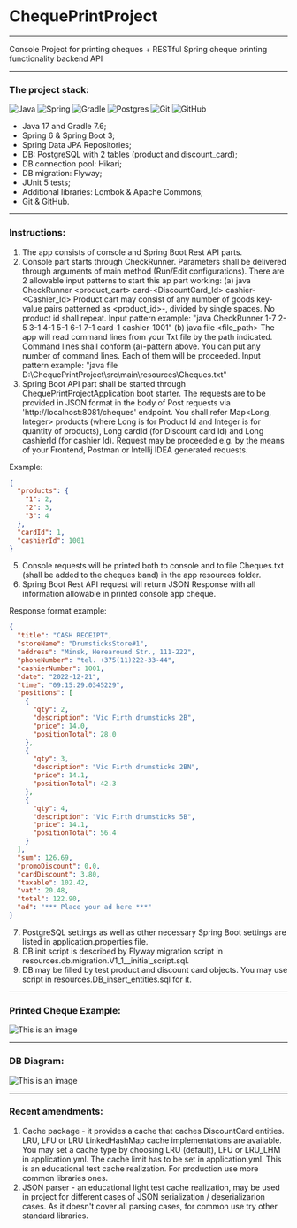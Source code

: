 # ChequePrintProject

___
Console Project for printing cheques + RESTful Spring cheque printing functionality backend API
___

### The project stack:

![Java](https://img.shields.io/badge/java-%23ED8B00.svg?style=for-the-badge&logo=java&logoColor=white)
![Spring](https://img.shields.io/badge/spring-%236DB33F.svg?style=for-the-badge&logo=spring&logoColor=white)
![Gradle](https://img.shields.io/badge/Gradle-02303A.svg?style=for-the-badge&logo=Gradle&logoColor=white)
![Postgres](https://img.shields.io/badge/postgres-%23316192.svg?style=for-the-badge&logo=postgresql&logoColor=white)
![Git](https://img.shields.io/badge/git-%23F05033.svg?style=for-the-badge&logo=git&logoColor=white)
![GitHub](https://img.shields.io/badge/github-%23121011.svg?style=for-the-badge&logo=github&logoColor=white)

- Java 17 and Gradle 7.6;
- Spring 6 & Spring Boot 3;
- Spring Data JPA Repositories;
- DB: PostgreSQL with 2 tables (product and discount_card);
- DB connection pool: Hikari;
- DB migration: Flyway;
- JUnit 5 tests;
- Additional libraries: Lombok & Apache Commons;
- Git & GitHub.

___

### Instructions:

1) The app consists of console and Spring Boot Rest API parts.
2) Console part starts through CheckRunner. Parameters shall
   be delivered through arguments of main method (Run/Edit configurations). There are 2 allowable input patterns to
   start this ap part working:
   (a) java CheckRunner <product_cart> card-<DiscountCard_Id> cashier-<Cashier_Id>
   Product cart may consist of any number of goods key-value pairs patterned as <product_id>-<quantity>, divided by
   single spaces. No product id shall repeat.
   Input pattern example: "java CheckRunner 1-7 2-5 3-1 4-1 5-1 6-1 7-1 card-1 cashier-1001"
   (b) java file <file_path>
   The app will read command lines from your Txt file by the path indicated. Command lines shall conform (a)-pattern
   above. You can put any number of command lines. Each of them will be proceeded.
   Input pattern example: "java file D:\ChequePrintProject\src\main\resources\Cheques.txt"
3) Spring Boot API part shall be started through ChequePrintProjectApplication boot starter. The requests are to be
   provided in JSON format in the body of Post requests via 'http://localhost:8081/cheques' endpoint.
   You shall refer Map<Long, Integer> products (where Long is for Product Id and Integer is for quantity of products),
   Long cardId (for Discount card Id) and Long cashierId (for cashier Id). Request may be proceeded e.g. by the means of
   your Frontend, Postman or Intellij IDEA generated requests.

Example:

```json
{
  "products": {
    "1": 2,
    "2": 3,
    "3": 4
  },
  "cardId": 1,
  "cashierId": 1001
}
```

5) Console requests will be printed both to console and to file Cheques.txt (shall be added to the cheques band) in the
   app resources folder.
6) Spring Boot Rest API request will return JSON Response with all information allowable in printed console app cheque.

Response format example:

```json
{
  "title": "CASH RECEIPT",
  "storeName": "DrumsticksStore#1",
  "address": "Minsk, Herearound Str., 111-222",
  "phoneNumber": "tel. +375(11)222-33-44",
  "cashierNumber": 1001,
  "date": "2022-12-21",
  "time": "09:15:29.0345229",
  "positions": [
    {
      "qty": 2,
      "description": "Vic Firth drumsticks 2B",
      "price": 14.0,
      "positionTotal": 28.0
    },
    {
      "qty": 3,
      "description": "Vic Firth drumsticks 2BN",
      "price": 14.1,
      "positionTotal": 42.3
    },
    {
      "qty": 4,
      "description": "Vic Firth drumsticks 5B",
      "price": 14.1,
      "positionTotal": 56.4
    }
  ],
  "sum": 126.69,
  "promoDiscount": 0.0,
  "cardDiscount": 3.80,
  "taxable": 102.42,
  "vat": 20.48,
  "total": 122.90,
  "ad": "*** Place your ad here ***"
}
```

7) PostgreSQL settings as well as other necessary Spring Boot settings are listed in application.properties file.
8) DB init script is described by Flyway migration script in resources.db.migration.V1_1__initial_script.sql.
9) DB may be filled by test product and discount card objects. You may use script in resources.DB_insert_entities.sql
   for it.

___

### Printed Cheque Example:

![This is an image](https://i.ibb.co/HD5gf0D/Cheque.jpg)
___

### DB Diagram:

![This is an image](https://i.ibb.co/9w0xmYz/chequebase.jpg)
___

### Recent amendments:

1) Cache package - it provides a cache that caches DiscountCard entities. LRU, LFU or LRU LinkedHashMap cache
   implementations are available. You may set a cache type by choosing LRU (default), LFU or LRU_LHM in application.yml.
   The cache limit has to be set in application.yml. This is an educational test cache realization. For production use
   more common libraries ones.
2) JSON parser - an educational light test cache realization, may be used in project for different cases of JSON
   serialization / deserializarion cases. As it doesn't cover all parsing cases, for common use try other standard
   libraries.
